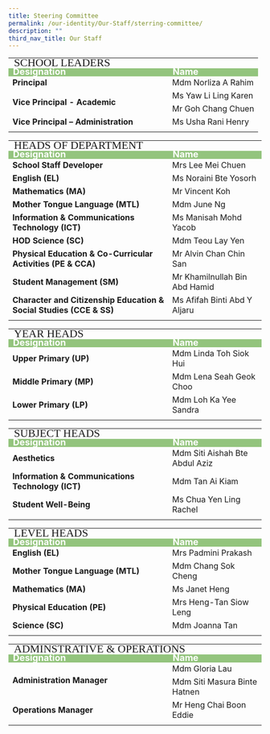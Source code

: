 ```yaml
---
title: Steering Committee
permalink: /our-identity/Our-Staff/sterring-committee/
description: ""
third_nav_title: Our Staff
---
```

<table>
<tbody>
	<tr>
    <td colspan=2 style="line-height:0.5; font-size:22px; font-family:impact">SCHOOL LEADERS</td>
  </tr>
  <tr style="line-height:10px; background-color:rgb(147,196,125); font-weight: bold; font-size:18px; color:white">
		<td width=300>Designation</td>
    <td>Name</td>
  </tr>
  <tr>
    <td style="font-weight: bold">Principal</td>
    <td>Mdm Norliza A Rahim</td>
  </tr>
  <tr>
    <td rowspan=2 style="font-weight: bold">Vice Principal - Academic</td>
    <td>Ms Yaw Li Ling Karen</td>
  </tr>
  <tr>
    <td>Mr Goh Chang Chuen</td>
  </tr>
  <tr>
    <td style="font-weight: bold">Vice Principal – Administration</td>
    <td>Ms Usha Rani Henry</td>
  </tr>
	<tr><td></td></tr>
	</tbody></table>
	<table><tbody>
  <tr>
    <td colspan=2 style="line-height:0.5; font-size:22px; font-family:impact">HEADS OF DEPARTMENT</td>
  </tr>
	<tr style="line-height:10px; background-color:rgb(147,196,125); font-weight: bold; font-size:18px; color:white">
		<td width=300>Designation</td>
    <td>Name</td>
  </tr>
  <tr>
    <td style="font-weight: bold">School Staff Developer</td>
    <td>Mrs Lee Mei Chuen</td>
  </tr>
  <tr>
    <td style="font-weight: bold">English (EL)</td>
    <td>Ms Noraini Bte Yosorh</td>
  </tr>
  <tr>
    <td style="font-weight: bold">Mathematics (MA)</td>
    <td>Mr Vincent Koh</td>
  </tr>
  <tr>
		<td style="font-weight: bold">Mother Tongue Language (MTL)</td>
    <td>Mdm June Ng</td>
  </tr>
  <tr>
		<td style="font-weight: bold">Information & Communications Technology (ICT)</td>
    <td>Ms Manisah Mohd Yacob</td>
  </tr>
  <tr>
     <td style="font-weight: bold">HOD Science (SC)</td>
		<td>Mdm Teou Lay Yen</td>
  </tr>
  <tr>
    <td style="font-weight: bold">Physical Education &amp; Co-Curricular Activities (PE &amp; CCA)</td>
		<td>Mr Alvin Chan Chin San</td>    
  </tr>
  <tr>
    <td style="font-weight: bold">Student Management (SM)</td>
		<td>Mr Khamilnullah Bin Abd Hamid</td>
  </tr>
  <tr>    
    <td style="font-weight: bold">Character and Citizenship Education &amp; <br>Social Studies (CCE &amp; SS)
		</td>
		<td>Ms Afifah Binti Abd Y Aljaru</td>
  </tr>
	<tr><td></td></tr>
	</tbody></table>
<table>
	<tbody>
  <tr>
    <td colspan=2 style="line-height:0.5; font-size:22px; font-family:impact">YEAR HEADS</td>
  </tr>
	<tr style="line-height:10px; background-color:rgb(147,196,125); font-weight: bold; font-size:18px; color:white">
		<td width=300>Designation</td>
    <td>Name</td>
  </tr>
  <tr>
		<td style="font-weight: bold">Upper Primary (UP)</td>
    <td>Mdm Linda Toh Siok Hui</td>
  </tr>
  <tr>
		<td style="font-weight: bold">Middle Primary (MP)</td>
    <td>Mdm Lena Seah Geok Choo</td>
  </tr>
  <tr>
    <td style="font-weight: bold">Lower Primary (LP)</td>
		<td>Mdm Loh Ka Yee Sandra</td>
  </tr>
	<tr><td></td></tr>
	</tbody></table>
<table><tbody>
  <tr>
    <td colspan=2 style="line-height:0.5; font-size:22px; font-family:impact">SUBJECT HEADS</td>
  </tr>
	<tr style="line-height:10px; background-color:rgb(147,196,125); font-weight: bold; font-size:18px; color:white">
		<td width=300>Designation</td>
    <td>Name</td>
  </tr>
  <tr>
		<td style="font-weight: bold">Aesthetics</td>
    <td>Mdm Siti Aishah Bte Abdul Aziz</td>   
  </tr>
  <tr>
		<td style="font-weight: bold">Information & Communications Technology (ICT)</td>
    <td>Mdm Tan Ai Kiam</td>
  </tr>
  <tr>
		<td style="font-weight: bold">Student Well-Being</td>
    <td>Ms Chua Yen Ling Rachel</td>
  </tr>
	<tr><td></td></tr>
	</tbody></table>
<table><tbody>
	<tr>
    <td colspan=2 style="line-height:0.5; font-size:22px; font-family:impact">LEVEL HEADS</td>
  </tr>
	<tr style="line-height:10px; background-color:rgb(147,196,125); font-weight: bold; font-size:18px; color:white">
		<td width=300>Designation</td>
    <td>Name</td>
  </tr>
  <tr>
		<td style="font-weight: bold">English (EL)</td>
    <td>Mrs Padmini Prakash</td>
  </tr>
  <tr>
		<td style="font-weight: bold">Mother Tongue Language (MTL)</td>
    <td>Mdm Chang Sok Cheng</td> 
  </tr>
  <tr>
		<td style="font-weight: bold">Mathematics (MA)</td>
    <td>Ms Janet Heng </td>
  </tr>
  <tr>
		<td style="font-weight: bold">Physical Education (PE)</td>
    <td>Mrs Heng-Tan Siow Leng</td>
  </tr>
  <tr>
    <td style="font-weight: bold">Science (SC)</td>
		<td>Mdm Joanna Tan</td> 
  </tr>
	<tr><td></td></tr>
	</tbody></table>
<table><tbody>
  <tr>
    <td colspan=2 style="line-height:0.5; font-size:22px; font-family:impact">ADMINSTRATIVE & OPERATIONS</td>
  </tr>
	<tr style="line-height:10px; background-color:rgb(147,196,125); font-weight: bold; font-size:18px; color:white">
		<td width=300>Designation</td>
    <td>Name</td>
  </tr>
  <tr>
		<td rowspan=2 style="font-weight: bold">Administration Manager</td>
    <td>Mdm Gloria Lau</td>
  </tr>
  <tr>
    <td>Mdm Siti Masura Binte Hatnen</td>
  </tr>
  <tr>
		<td style="font-weight: bold">Operations Manager</td>
    <td>Mr Heng Chai Boon Eddie</td>
  </tr>
	<tr>
    <td></td>
    <td colspan=2></td>
  </tr>
</tbody>
</table>